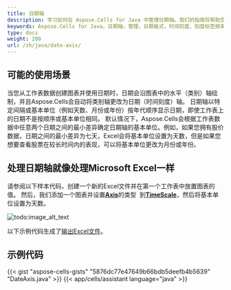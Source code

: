 ```yaml
---
title: 日期轴
description: 学习如何在 Aspose.Cells for Java 中管理日期轴。我们的指南将帮助您了解如何处理各种日期格式、时间刻度和刻度标签频率。
keywords: Aspose.Cells for Java，日期轴，管理，日期格式，时间刻度，刻度标签频率。
type: docs
weight: 200
url: /zh/java/date-axis/
---
```


## **可能的使用场景**
当您从工作表数据创建图表并使用日期时，日期会沿图表中的水平（类别）轴绘制，并且Aspose.Cells会自动将类别轴更改为日期（时间刻度）轴。
日期轴以特定间隔或基本单位（例如天数、月份或年份）按年代顺序显示日期，即使工作表上的日期不是按顺序或基本单位相同。
默认情况下，Aspose.Cells会根据工作表数据中任意两个日期之间的最小差异确定日期轴的基本单位。例如，如果您拥有股价数据，日期之间的最小差异为七天，Excel会将基本单位设置为天数，但是如果您想要查看股票在较长时间内的表现，可以将基本单位更改为月份或年份。
## **处理日期轴就像处理Microsoft Excel一样**
请参阅以下样本代码，创建一个新的Excel文件并在第一个工作表中放置图表的值。 
然后，我们添加一个图表并设置[**Axis**](https://reference.aspose.com/cells/java/com.aspose.cells/axis/)的类型 
到[**TimeScale**](https://reference.aspose.com/cells/java/com.aspose.cells/categorytype/#TIME-SCALE)，然后将基本单位设置为天数。

![todo:image_alt_text](excel.png)

以下示例代码生成了[输出Excel文件](DateAxis.xlsx)。

## **示例代码**
{{< gist "aspose-cells-gists" "5876dc77e47649b66bdb5deefb4b5639" "DateAxis.java" >}}
{{< app/cells/assistant language="java" >}}
